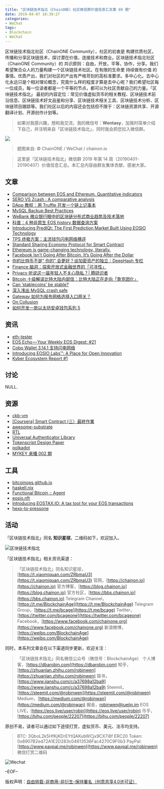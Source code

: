 ```yaml
---
title: "区块链技术指北（ChainONE）社区微信群价值信息汇总第 69 期"
date: 2019-04-07 18:39:27
categories:
- WeChat
tags:
- Blockchain
- WeChat
---
```

区块链技术指北社区（ChainONE Community），社区的初衷是 构建优质社区，传播和分享区块链技术，探讨潜在价值，连接技术和商业。区块链技术指北社区（ChainONE Community）的 共识原则：自由，开放，平等，协作，分享。我们希望聚合众人的力量构建一个区块链技术社区。在有限的生命里 持续做有价值 的事情。优质产出，我们对社区的产出有严格苛刻的高标准要求。多中心化。去中心化永远只是个相对理论概念，究竟什么样的程度才算是去中心呢？我们希望社区每一位成员，每一位读者都是一个平等的节点，都可以为社区贡献自己的力量。「区块链技术指北」 最初的内容定位：常见价值虚拟货币的相关教程、区块链技术前沿信息、区块链技术好文品鉴和分享、区块链技术相关工具、区块链技术分析、区块链项目跟踪等。我们社区以后的内容还会包括但不限于：区块链资源共享、开源翻译计划、开源创作计划等。
<!-- more -->

> 如果对我感兴趣，想和我交流，我的微信号：**Wentasy**，加我时简单介绍下自己，并注明来自「区块链技术指北」，同时我会把您拉入微信群。

![](https://i.imgur.com/EFxCQjC.png)

> 题图来自: © ChainONE / WeChat / chainon.io

> 这里是「区块链技术指北」微信群 2019 年第 14 周（20190401-20190407）价值信息汇总。本汇总内容由群友集体贡献，感谢大家。

## 文章

* [Comparison between EOS and Ethereum. Quantitative indicators](https://bbs.chainon.io/d/3249)
* [SERO VS Zcash : A comparative analysis](https://bbs.chainon.io/d/3250)
* [DApp 教程：用 Truffle 开发一个链上记事本](https://bbs.chainon.io/d/3251)
* [MySQL Backup Best Practices](https://bbs.chainon.io/d/3252)
* [WeBank 微众银行眼中的区块链分布式商业趋势及技术落地](https://bbs.chainon.io/d/3253)
* [科普：4 种非原生 EOS history 数据查询方案](https://bbs.chainon.io/d/3257)
* [Introducing PredIQt: The First Prediction Market Built Using EOSIO Technology](https://bbs.chainon.io/d/3263)
* [TPS 终极方案：主流钱包闪电网络横评](https://bbs.chainon.io/d/3264)
* [Standard Sharing Economy Protocol for Smart Contract](https://bbs.chainon.io/d/3270)
* [Ethereum is game-changing technology, literally.](https://bbs.chainon.io/d/3272)
* [Facebook Isn’t Going After Bitcoin. It’s Going After the Dollar](https://bbs.chainon.io/d/3273)
* [你的比特币不是” 你的” 会更好？谈加密资产的独立｜DeepHash 专栏](https://bbs.chainon.io/d/3274)
* [Finance 脑洞：探索开放式金融世界的「可寻性」](https://bbs.chainon.io/d/3275)
* [Privacy 听说这一届年轻人不关心隐私？| 腾研识者](https://bbs.chainon.io/d/3276)
* [Bitcoin 十级解读比特大陆内部信：比特大陆正在走向「詹克团化」](https://bbs.chainon.io/d/3278)
* [Can ‘stablecoins’ be stable?](https://bbs.chainon.io/d/3279)
* [深入浅出 MySQL crash safe](https://bbs.chainon.io/d/3281)
* [Gateway 如何为服务网格选择入口网关？](https://bbs.chainon.io/d/3282)
* [On Collusion](https://bbs.chainon.io/d/3286)
* [如何开发一款以太坊安卓钱包系列 5](https://bbs.chainon.io/d/3287)

## 资讯

* [eth-tester](https://bbs.chainon.io/d/3256)
* [EOS Echo — Your Weekly EOS Digest: #21](https://bbs.chainon.io/d/3259)
* [Cobo Wallet 3.14.1 支持闪电网络](https://bbs.chainon.io/d/3266)
* [Introducing EOSIO Labs™: A Place for Open Innovation](https://bbs.chainon.io/d/3268)
* [Kyber Ecosystem Report #1](https://bbs.chainon.io/d/3284)

## 讨论

NULL.

## 资源

* [ckb-vm](https://bbs.chainon.io/d/3255)
* [[Coursera] Smart Contract (三）最終作業](https://bbs.chainon.io/d/3254)
* [awesome-substrate](https://bbs.chainon.io/d/3262)
* [RTL](https://bbs.chainon.io/d/3265)
* [Universal Authenticator Library ](https://bbs.chainon.io/d/3269)
* [Tokenscript Design Paper](https://bbs.chainon.io/d/3277)
* [polkadot](https://bbs.chainon.io/d/3280)
* [MYKEY 来播 002 期](https://bbs.chainon.io/d/3289)

## 工具

* [bitcoinops.github.io](https://bbs.chainon.io/d/3260)
* [haskell.nix](https://bbs.chainon.io/d/3261)
* [Functional Bitcoin :: Agent](https://bbs.chainon.io/d/3271)
* [eosio.nft](https://bbs.chainon.io/d/3283)
* [Introducing EOSTAX.IO: A tax tool for your EOS transactions](https://bbs.chainon.io/d/3285)
* [hexo-to-pressone](https://bbs.chainon.io/d/3288)

## 活动

「区块链技术指北」同名 **知识星球**，二维码如下，欢迎加入。

![区块链技术指北](https://i.imgur.com/3YzonTR.png)

「区块链技术指北」相关资讯渠道：

> 「区块链技术指北」同名知识星球，[https://t.xiaomiquan.com/ZRbmaU3](https://t.xiaomiquan.com/ZRbmaU3)
> 官网，[https://chainon.io](https://chainon.io)
> 官方博客，[https://blog.chainon.io](https://blog.chainon.io)
> 官方社区，[https://bbs.chainon.io](https://bbs.chainon.io)
> Telegram Channel，[https://t.me/BlockchainAge](https://t.me/BlockchainAge)
> Telegram Group，[https://t.me/bcage](https://t.me/bcage)
> Twitter，[https://twitter.com/bcageone](https://twitter.com/bcageone)
> Facebook，[https://www.facebook.com/chainone.org](https://www.facebook.com/chainone.org)
> 新浪微博，[https://weibo.com/BlockchainAge](https://weibo.com/BlockchainAge)

同时，本系列文章会在以下渠道同步更新，欢迎关注：

> 「区块链技术指北」同名微信公众号（微信号：BlockchainAge）
> 个人博客，[https://dbarobin.com](https://dbarobin.com)
> 知乎，[https://zhuanlan.zhihu.com/robinwen](https://zhuanlan.zhihu.com/robinwen)
> 简书，[https://www.jianshu.com/c/a37698a12ba9](https://www.jianshu.com/c/a37698a12ba9)
> Steemit，[https://steemit.com/@robinwen](https://steemit.com/@robinwen)
> Medium，[https://medium.com/@robinwan](https://medium.com/@robinwan)
> 掘金，[robinwen@juejin.im](https://juejin.im/user/5673ccae60b2260ee435f89a/posts)
> EOS LIVE，[https://eos.live/user/robin](https://eos.live/user/robin)
> 币乎，[https://bihu.com/people/22207](https://bihu.com/people/22207)

原创不易，读者可以通过如下途径打赏，虚拟货币、美元、法币均支持。

> BTC: 3QboL2k5HfKjKDrEYtQAKubWCjx9CX7i8f
> ERC20 Token: 0x8907B2ed72A1E2D283c04613536Fac4270C9F0b3
> PayPal: [https://www.paypal.me/robinwen](https://www.paypal.me/robinwen)
> 微信打赏二维码

![Wechat](https://i.imgur.com/SzoNl5b.jpg)

–EOF–

版权声明：[自由转载-非商用-非衍生-保持署名（创意共享4.0许可证）](http://creativecommons.org/licenses/by-nc-nd/4.0/deed.zh)